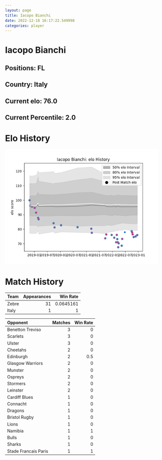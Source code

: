 ```yaml
---  
layout: page  
title: Iacopo Bianchi  
date: 2022-12-18 16:17:22.549998  
categories: player  
---
```

# Iacopo Bianchi

## Positions: FL

## Country: Italy

## Current elo: 76.0

## Current Percentile: 2.0

# Elo History


![elo history](history_IacopoBianchi.png)
# Match History


| Team   |   Appearances |   Win Rate |
|:-------|--------------:|-----------:|
| Zebre  |            31 |  0.0645161 |
| Italy  |             1 |  1         |

| Opponent             |   Matches |   Win Rate |
|:---------------------|----------:|-----------:|
| Benetton Treviso     |         3 |        0   |
| Scarlets             |         3 |        0   |
| Ulster               |         3 |        0   |
| Cheetahs             |         2 |        0   |
| Edinburgh            |         2 |        0.5 |
| Glasgow Warriors     |         2 |        0   |
| Munster              |         2 |        0   |
| Ospreys              |         2 |        0   |
| Stormers             |         2 |        0   |
| Leinster             |         2 |        0   |
| Cardiff Blues        |         1 |        0   |
| Connacht             |         1 |        0   |
| Dragons              |         1 |        0   |
| Bristol Rugby        |         1 |        0   |
| Lions                |         1 |        0   |
| Namibia              |         1 |        1   |
| Bulls                |         1 |        0   |
| Sharks               |         1 |        0   |
| Stade Francais Paris |         1 |        1   |